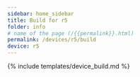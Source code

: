 ```yaml
---
sidebar: home_sidebar
title: Build for r5
folder: info
# name of the page (/{{permalink}}.html)
permalink: /devices/r5/build
device: r5
---
```

{% include templates/device_build.md %}
